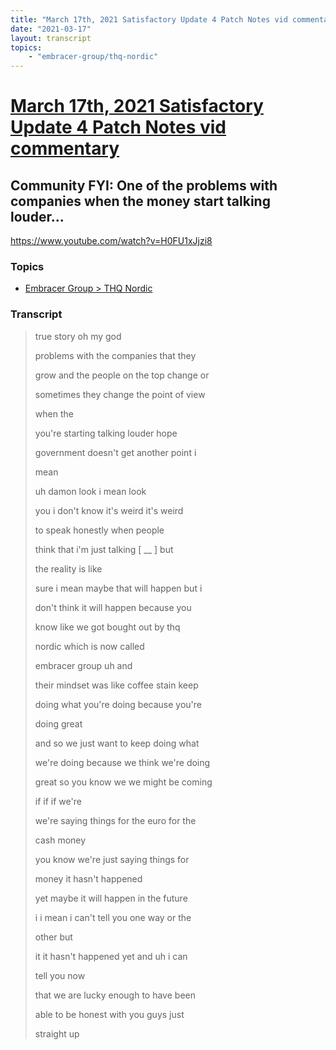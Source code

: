 ```yaml
---
title: "March 17th, 2021 Satisfactory Update 4 Patch Notes vid commentary Community FYI: One of the problems with companies when the money start talking louder..."
date: "2021-03-17"
layout: transcript
topics:
    - "embracer-group/thq-nordic"
---
```

# [March 17th, 2021 Satisfactory Update 4 Patch Notes vid commentary](../2021-03-17.md)
## Community FYI: One of the problems with companies when the money start talking louder...
https://www.youtube.com/watch?v=H0FU1xJjzi8

### Topics
* [Embracer Group > THQ Nordic](../topics/embracer-group/thq-nordic.md)

### Transcript

> true story oh my god
>
> problems with the companies that they
>
> grow and the people on the top change or
>
> sometimes they change the point of view
>
> when the
>
> you're starting talking louder hope
>
> government doesn't get another point i
>
> mean
>
> uh damon look i mean look
>
> you i don't know it's weird it's weird
>
> to speak honestly when people
>
> think that i'm just talking [ __ ] but
>
> the reality is like
>
> sure i mean maybe that will happen but i
>
> don't think it will happen because you
>
> know like we got bought out by thq
>
> nordic which is now called
>
> embracer group uh and
>
> their mindset was like coffee stain keep
>
> doing what you're doing because you're
>
> doing great
>
> and so we just want to keep doing what
>
> we're doing because we think we're doing
>
> great so you know we we might be coming
>
> if if if we're
>
> we're saying things for the euro for the
>
> cash money
>
> you know we're just saying things for
>
> money it hasn't happened
>
> yet maybe it will happen in the future
>
> i i mean i can't tell you one way or the
>
> other but
>
> it it hasn't happened yet and uh i can
>
> tell you now
>
> that we are lucky enough to have been
>
> able to be honest with you guys just
>
> straight up
